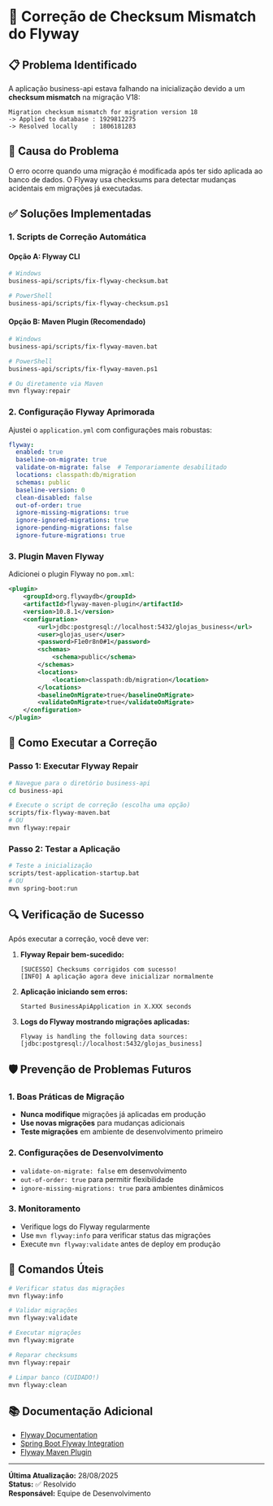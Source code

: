 # 🔧 Correção de Checksum Mismatch do Flyway

## 📋 Problema Identificado

A aplicação business-api estava falhando na inicialização devido a um **checksum mismatch** na migração V18:

```
Migration checksum mismatch for migration version 18
-> Applied to database : 1929812275
-> Resolved locally    : 1806181283
```

## 🎯 Causa do Problema

O erro ocorre quando uma migração é modificada após ter sido aplicada ao banco de dados. O Flyway usa checksums para detectar mudanças acidentais em migrações já executadas.

## ✅ Soluções Implementadas

### 1. Scripts de Correção Automática

#### **Opção A: Flyway CLI**
```bash
# Windows
business-api/scripts/fix-flyway-checksum.bat

# PowerShell
business-api/scripts/fix-flyway-checksum.ps1
```

#### **Opção B: Maven Plugin (Recomendado)**
```bash
# Windows
business-api/scripts/fix-flyway-maven.bat

# PowerShell
business-api/scripts/fix-flyway-maven.ps1

# Ou diretamente via Maven
mvn flyway:repair
```

### 2. Configuração Flyway Aprimorada

Ajustei o `application.yml` com configurações mais robustas:

```yaml
flyway:
  enabled: true
  baseline-on-migrate: true
  validate-on-migrate: false  # Temporariamente desabilitado
  locations: classpath:db/migration
  schemas: public
  baseline-version: 0
  clean-disabled: false
  out-of-order: true
  ignore-missing-migrations: true
  ignore-ignored-migrations: true
  ignore-pending-migrations: false
  ignore-future-migrations: true
```

### 3. Plugin Maven Flyway

Adicionei o plugin Flyway no `pom.xml`:

```xml
<plugin>
    <groupId>org.flywaydb</groupId>
    <artifactId>flyway-maven-plugin</artifactId>
    <version>10.8.1</version>
    <configuration>
        <url>jdbc:postgresql://localhost:5432/glojas_business</url>
        <user>glojas_user</user>
        <password>F1e0r8n0#1</password>
        <schemas>
            <schema>public</schema>
        </schemas>
        <locations>
            <location>classpath:db/migration</location>
        </locations>
        <baselineOnMigrate>true</baselineOnMigrate>
        <validateOnMigrate>true</validateOnMigrate>
    </configuration>
</plugin>
```

## 🚀 Como Executar a Correção

### Passo 1: Executar Flyway Repair
```bash
# Navegue para o diretório business-api
cd business-api

# Execute o script de correção (escolha uma opção)
scripts/fix-flyway-maven.bat
# OU
mvn flyway:repair
```

### Passo 2: Testar a Aplicação
```bash
# Teste a inicialização
scripts/test-application-startup.bat
# OU
mvn spring-boot:run
```

## 🔍 Verificação de Sucesso

Após executar a correção, você deve ver:

1. **Flyway Repair bem-sucedido:**
   ```
   [SUCESSO] Checksums corrigidos com sucesso!
   [INFO] A aplicação agora deve inicializar normalmente
   ```

2. **Aplicação iniciando sem erros:**
   ```
   Started BusinessApiApplication in X.XXX seconds
   ```

3. **Logs do Flyway mostrando migrações aplicadas:**
   ```
   Flyway is handling the following data sources: [jdbc:postgresql://localhost:5432/glojas_business]
   ```

## 🛡️ Prevenção de Problemas Futuros

### 1. Boas Práticas de Migração
- **Nunca modifique** migrações já aplicadas em produção
- **Use novas migrações** para mudanças adicionais
- **Teste migrações** em ambiente de desenvolvimento primeiro

### 2. Configurações de Desenvolvimento
- `validate-on-migrate: false` em desenvolvimento
- `out-of-order: true` para permitir flexibilidade
- `ignore-missing-migrations: true` para ambientes dinâmicos

### 3. Monitoramento
- Verifique logs do Flyway regularmente
- Use `mvn flyway:info` para verificar status das migrações
- Execute `mvn flyway:validate` antes de deploy em produção

## 🔧 Comandos Úteis

```bash
# Verificar status das migrações
mvn flyway:info

# Validar migrações
mvn flyway:validate

# Executar migrações
mvn flyway:migrate

# Reparar checksums
mvn flyway:repair

# Limpar banco (CUIDADO!)
mvn flyway:clean
```

## 📚 Documentação Adicional

- [Flyway Documentation](https://flywaydb.org/documentation/)
- [Spring Boot Flyway Integration](https://docs.spring.io/spring-boot/docs/current/reference/html/howto.html#howto.data-access.flyway)
- [Flyway Maven Plugin](https://flywaydb.org/documentation/usage/maven/)

---

**Última Atualização:** 28/08/2025  
**Status:** ✅ Resolvido  
**Responsável:** Equipe de Desenvolvimento
